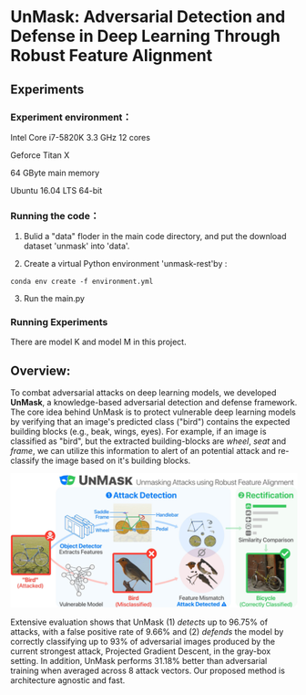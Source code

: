 # UnMask: Adversarial Detection and Defense in Deep Learning Through Robust Feature Alignment

## Experiments
### Experiment environment：
Intel Core i7-5820K 3.3 GHz 12 cores

Geforce Titan X

64 GByte main memory

Ubuntu 16.04 LTS 64-bit
### Running the code：
1. Bulid a "data" floder in the main code directory, and put the download dataset 'unmask' into 'data'.

2. Create a virtual Python environment 'unmask-rest'by :
```
conda env create -f environment.yml
```
3. Run the main.py
### Running Experiments
There are model K and model M in this project.




## Overview:

To combat adversarial attacks on deep learning models, we developed **UnMask**, 
a knowledge-based adversarial detection and defense framework. 
The core idea behind UnMask is to protect vulnerable deep learning models by verifying that an image's 
predicted class ("bird") contains the expected building blocks (e.g., beak, wings, eyes). 
For example, if an image is classified as "bird", but the extracted building-blocks are 
*wheel*, *seat* and *frame*, we can utilize this information to alert of an potential attack 
and re-classify the image based on it's building blocks. 

![UnMask Framework](images/unmask.jpg)

Extensive evaluation shows that UnMask (1) *detects* up to 96.75% of attacks, with a false positive rate 
of 9.66% and (2) *defends* the model by correctly classifying up to 93% of adversarial images 
produced by the current strongest attack, Projected Gradient Descent, in the gray-box setting.
In addition, UnMask performs 31.18% better than adversarial training when averaged across 
8 attack vectors. Our proposed method is architecture agnostic and fast.

